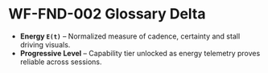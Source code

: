# WF-FND-002 Glossary Delta
- **Energy `E(t)`** – Normalized measure of cadence, certainty and stall driving visuals.
- **Progressive Level** – Capability tier unlocked as energy telemetry proves reliable across sessions.
